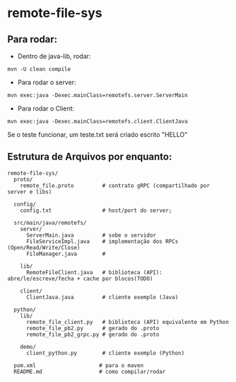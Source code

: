 # remote-file-sys

## Para rodar:

- Dentro de java-lib, rodar:

 ``` mvn -U clean compile ```
    
- Para rodar o server:

 ``` mvn exec:java -Dexec.mainClass=remotefs.server.ServerMain ```

- Para rodar o Client:

 ``` mvn exec:java -Dexec.mainClass=remotefs.client.ClientJava ```
 
Se o teste funcionar, um teste.txt será criado escrito "HELLO"

        
## Estrutura de Arquivos por enquanto:

  ``` 
  remote-file-sys/
    proto/
      remote_file.proto         # contrato gRPC (compartilhado por server e libs)

    config/
      config.txt                # host/port do server; 

    src/main/java/remotefs/
      server/
        ServerMain.java         # sobe o servidor 
        FileServiceImpl.java    # implementação dos RPCs (Open/Read/Write/Close)
        FileManager.java        # 

      lib/
        RemoteFileClient.java   # biblioteca (API): abre/le/escreve/fecha + cache por blocos(TODO)

      client/
        ClientJava.java         # cliente exemplo (Java)

    python/
      lib/
        remote_file_client.py   # biblioteca (API) equivalente em Python 
        remote_file_pb2.py      # gerado do .proto
        remote_file_pb2_grpc.py # gerado do .proto

      demo/
        client_python.py        # cliente exemplo (Python)

    pom.xml                    # para o maven
    README.md                  # como compilar/rodar 
  
  ```

